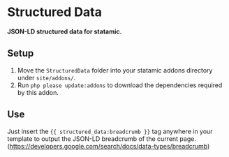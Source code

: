 # Structured Data

**JSON-LD structured data for statamic.**

## Setup
1. Move the `StructuredData` folder into your statamic addons directory under `site/addons/`.
2. Run `php please update:addons` to download the dependencies required by this addon.

## Use
Just insert the `{{ structured_data:breadcrumb }}` tag anywhere in your template to output the JSON-LD breadcrumb of the current page.
(https://developers.google.com/search/docs/data-types/breadcrumb)

